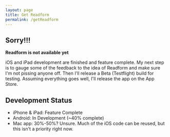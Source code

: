 ```yaml
---
layout: page
title: Get Readform
permalink: /getReadform
---
```


## Sorry!!!

**Readform is not available yet**

iOS and iPad development are finished and feature complete. My next step is to gauge some of the feedback to the idea of Readform and make sure I'm not pissing anyone off. Then I'll release a Beta (Testflight) build for testing. Assuming everything goes well, I'll release the app on the App Store.

## Development Status

- iPhone & iPad: Feature Complete
- Android: In Development (~40% complete)
- Mac app: 30%-50%? Unsure. Much of the iOS code can be reused, but this isn't a priority right now.

